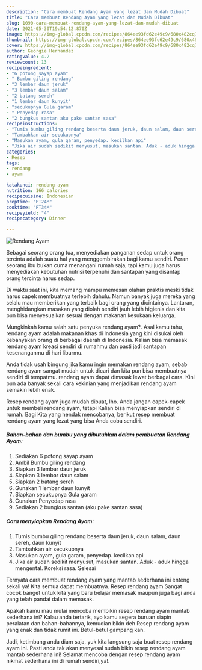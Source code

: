 ```yaml
---
description: "Cara membuat Rendang Ayam yang lezat dan Mudah Dibuat"
title: "Cara membuat Rendang Ayam yang lezat dan Mudah Dibuat"
slug: 1090-cara-membuat-rendang-ayam-yang-lezat-dan-mudah-dibuat
date: 2021-05-30T19:54:12.870Z
image: https://img-global.cpcdn.com/recipes/864ee93fd62e49c9/680x482cq70/rendang-ayam-foto-resep-utama.jpg
thumbnail: https://img-global.cpcdn.com/recipes/864ee93fd62e49c9/680x482cq70/rendang-ayam-foto-resep-utama.jpg
cover: https://img-global.cpcdn.com/recipes/864ee93fd62e49c9/680x482cq70/rendang-ayam-foto-resep-utama.jpg
author: Georgie Hernandez
ratingvalue: 4.2
reviewcount: 13
recipeingredient:
- "6 potong sayap ayam"
- " Bumbu giling rendang"
- "3 lembar daun jeruk"
- "3 lembar daun salam"
- "2 batang sereh"
- "1 lembar daun kunyit"
- "secukupnya Gula garam"
- " Penyedap rasa"
- "2 bungkus santan aku pake santan sasa"
recipeinstructions:
- "Tumis bumbu giling rendang beserta daun jeruk, daun salam, daun sereh, daun kunyit"
- "Tambahkan air secukupnya"
- "Masukan ayam, gula garam, penyedap. kecilkan api"
- "Jika air sudah sedikit menyusut, masukan santan. Aduk - aduk hingga mengental. Koreksi rasa. Selesai"
categories:
- Resep
tags:
- rendang
- ayam

katakunci: rendang ayam 
nutrition: 166 calories
recipecuisine: Indonesian
preptime: "PT24M"
cooktime: "PT34M"
recipeyield: "4"
recipecategory: Dinner

---
```



![Rendang Ayam](https://img-global.cpcdn.com/recipes/864ee93fd62e49c9/680x482cq70/rendang-ayam-foto-resep-utama.jpg)

Sebagai seorang orang tua, menyediakan panganan sedap untuk orang tercinta adalah suatu hal yang menggembirakan bagi kamu sendiri. Peran seorang ibu bukan cuma menangani rumah saja, tapi kamu juga harus menyediakan kebutuhan nutrisi terpenuhi dan santapan yang disantap orang tercinta harus sedap.

Di waktu  saat ini, kita memang mampu memesan olahan praktis meski tidak harus capek membuatnya terlebih dahulu. Namun banyak juga mereka yang selalu mau memberikan yang terbaik bagi orang yang dicintainya. Lantaran, menghidangkan masakan yang diolah sendiri jauh lebih higienis dan kita pun bisa menyesuaikan sesuai dengan makanan kesukaan keluarga. 



Mungkinkah kamu salah satu penyuka rendang ayam?. Asal kamu tahu, rendang ayam adalah makanan khas di Indonesia yang kini disukai oleh kebanyakan orang di berbagai daerah di Indonesia. Kalian bisa memasak rendang ayam kreasi sendiri di rumahmu dan pasti jadi santapan kesenanganmu di hari liburmu.

Anda tidak usah bingung jika kamu ingin memakan rendang ayam, sebab rendang ayam sangat mudah untuk dicari dan kita pun bisa membuatnya sendiri di tempatmu. rendang ayam dapat dimasak lewat berbagai cara. Kini pun ada banyak sekali cara kekinian yang menjadikan rendang ayam semakin lebih enak.

Resep rendang ayam juga mudah dibuat, lho. Anda jangan capek-capek untuk membeli rendang ayam, tetapi Kalian bisa menyiapkan sendiri di rumah. Bagi Kita yang hendak mencobanya, berikut resep membuat rendang ayam yang lezat yang bisa Anda coba sendiri.

<!--inarticleads1-->

##### Bahan-bahan dan bumbu yang dibutuhkan dalam pembuatan Rendang Ayam:

1. Sediakan 6 potong sayap ayam
1. Ambil  Bumbu giling rendang
1. Siapkan 3 lembar daun jeruk
1. Siapkan 3 lembar daun salam
1. Siapkan 2 batang sereh
1. Gunakan 1 lembar daun kunyit
1. Siapkan secukupnya Gula garam
1. Gunakan  Penyedap rasa
1. Sediakan 2 bungkus santan (aku pake santan sasa)




<!--inarticleads2-->

##### Cara menyiapkan Rendang Ayam:

1. Tumis bumbu giling rendang beserta daun jeruk, daun salam, daun sereh, daun kunyit
1. Tambahkan air secukupnya
1. Masukan ayam, gula garam, penyedap. kecilkan api
1. Jika air sudah sedikit menyusut, masukan santan. Aduk - aduk hingga mengental. Koreksi rasa. Selesai




Ternyata cara membuat rendang ayam yang mantab sederhana ini enteng sekali ya! Kita semua dapat membuatnya. Resep rendang ayam Sangat cocok banget untuk kita yang baru belajar memasak maupun juga bagi anda yang telah pandai dalam memasak.

Apakah kamu mau mulai mencoba membikin resep rendang ayam mantab sederhana ini? Kalau anda tertarik, ayo kamu segera buruan siapin peralatan dan bahan-bahannya, kemudian bikin deh Resep rendang ayam yang enak dan tidak rumit ini. Betul-betul gampang kan. 

Jadi, ketimbang anda diam saja, yuk kita langsung saja buat resep rendang ayam ini. Pasti anda tak akan menyesal sudah bikin resep rendang ayam mantab sederhana ini! Selamat mencoba dengan resep rendang ayam nikmat sederhana ini di rumah sendiri,ya!.

